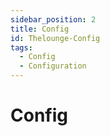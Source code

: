 ```yaml
---
sidebar_position: 2
title: Config
id: Thelounge-Config
tags:
  - Config
  - Configuration
---
```


# Config
